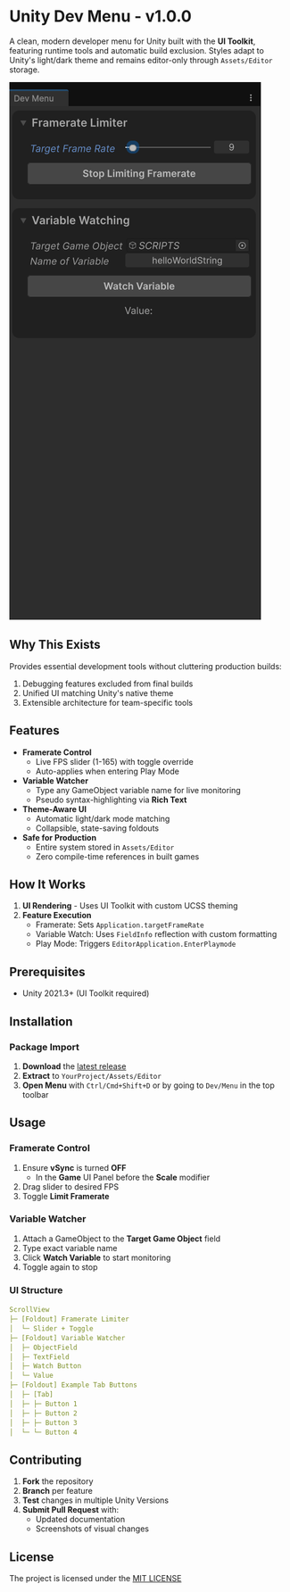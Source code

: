 # Unity Dev Menu - v1.0.0

A clean, modern developer menu for Unity built with the **UI Toolkit**, featuring runtime tools and automatic build exclusion. Styles adapt to Unity's light/dark theme and remains editor-only through `Assets/Editor` storage.

![Screenshot](https://github.com/TheKing349/Simple-Unity-Dev-Menu/blob/main/Dev%20Menu%20Screenshot.png)

## Why This Exists
Provides essential development tools without cluttering production builds:
1. Debugging features excluded from final builds
2. Unified UI matching Unity's native theme
3. Extensible architecture for team-specific tools

## Features
- **Framerate Control**  
  - Live FPS slider (1-165) with toggle override
  - Auto-applies when entering Play Mode
- **Variable Watcher** 
  - Type any GameObject variable name for live monitoring
  - Pseudo syntax-highlighting via **Rich Text**
- **Theme-Aware UI**
  - Automatic light/dark mode matching
  - Collapsible, state-saving foldouts
- **Safe for Production**  
  - Entire system stored in `Assets/Editor`  
  - Zero compile-time references in built games

## How It Works
1. **UI Rendering** - Uses UI Toolkit with custom UCSS theming
2. **Feature Execution** 
   - Framerate: Sets `Application.targetFrameRate`  
   - Variable Watch: Uses `FieldInfo` reflection with custom formatting
   - Play Mode: Triggers `EditorApplication.EnterPlaymode`

## Prerequisites
- Unity 2021.3+ (UI Toolkit required)
## Installation

### **Package Import**
1. **Download** the [latest release](../../releases)
2. **Extract** to `YourProject/Assets/Editor`
3. **Open Menu** with `Ctrl/Cmd+Shift+D` or by going to `Dev/Menu` in the top toolbar

## Usage
### Framerate Control
1. Ensure **vSync** is turned **OFF**
	- In the **Game** UI Panel before the **Scale** modifier
2. Drag slider to desired FPS
3. Toggle **Limit Framerate**

### Variable Watcher
1. Attach a GameObject to the **Target Game Object** field
2. Type exact variable name
3. Click **Watch Variable** to start monitoring
4. Toggle again to stop

### UI Structure

```yaml
ScrollView
├─ [Foldout] Framerate Limiter
│  └─ Slider + Toggle
├─ [Foldout] Variable Watcher
│  ├─ ObjectField
│  ├─ TextField 
│  ├─ Watch Button
│  └─ Value
├─ [Foldout] Example Tab Buttons
│  ├─ [Tab]
│  ├─ ├─ Button 1
│  ├─ ├─ Button 2
│  ├─ ├─ Button 3
│  └─ └─ Button 4
```

## Contributing
1. **Fork** the repository
2. **Branch** per feature
3. **Test** changes in multiple Unity Versions
4. **Submit Pull Request** with:
   - Updated documentation
   - Screenshots of visual changes

## License
The project is licensed under the [MIT LICENSE](https://github.com/TheKing349/Simple-Unity-Dev-Menu/blob/main/LICENSE)
